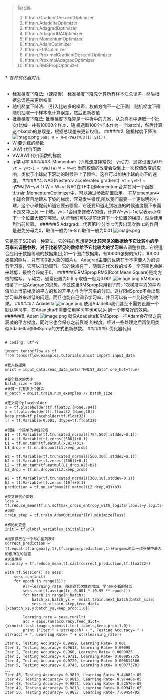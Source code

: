 >优化器
>1. tf.train.GradientDescentOptimizer 
>2. tf.train.AdadeltaOptimizer 
>3. tf.train.AdagradOptimizer 
>4. tf.train.AdagradDAOptimizer 
>5. tf.train.MomentumOptimizer 
>6. tf.train.AdamOptimizer 
>7. tf.train.FtrlOptimizer 
>8. tf.train.ProximalGradientDescentOptimizer 
>9. tf.train.ProximalAdagradOptimizer 
>10. tf.train.RMSPropOptimizer

###### 1. 各种优化器对比
- 标准梯度下降法:（速度慢）
标准梯度下降先计算所有样本汇总误差，然后根据总误差来更新权值
- 随机梯度下降法: （引入比较多的噪声，权值方向不一定正确）
随机梯度下降随机抽取一个样本来计算误差，然后更新权值
- 批量梯度下降法:
批量梯度下降算是一种折中的方案，从总样本中选取一个批次(比如一共有10000个样本，随 机选取100个样本作为一个batch)，然后计算这个batch的总误差，根据总误差来更新权值。
######2.  随机梯度下降法
![image.png](https://upload-images.jianshu.io/upload_images/6634703-5d5f84a68b120323.png?imageMogr2/auto-orient/strip%7CimageView2/2/w/1240)
`SGD: W = W−η⋅∇WJ(W;x(i);y(i))`
- W:要训练的参数 
- J(W):代价函数 
- ∇WJ(W):代价函数的梯度 
- η:学习率
######3. Momentum（训练速度非常快）
γ:动力，通常设置为0.9
`vt = γvt-1 + η∇WJ(W)`
`W = W−vt` 
当前权值的改变会受到上一次权值改变的影响，类似于小球向下滚动的时候带上了惯性。这样可以加快小球的向下的速度。
######4. NAG(Nesterov accelerated gradient):
vt = γvt-1 + η∇WJ(W−γvt 1) 
W = W−vt
NAG在TF中跟Momentum合并在同一个函数tf.train.MomentumOptimizer中，可以通过参数配置启用。 
在Momentun中小球会盲目地跟从下坡的梯度，容易发生错误,所以我们需要一个更聪明的小球，这个小球提前知道它要去哪里，它还要知道走到坡底的时候速度慢下来而不是又冲上另 一个坡。γvt−1会用来修改W的值，计算W−γvt−1可以表示小球下一个位置大概在哪里。从 而我们可以提前计算下一个位置的梯度，然后使用到当前位置。
######5 Adagrad:
i:代表第i个分类
t:代表出现次数
ε:的作用是避免分母为0，取值一般为1e-8
η:取值一般为0.01 
![image.png](https://upload-images.jianshu.io/upload_images/6634703-ea260037539a54da.png?imageMogr2/auto-orient/strip%7CimageView2/2/w/1240)

它是基于SGD的一种算法，它的核心思想是**对比较常见的数据给予它比较小的学习率去调整参数，对于比较罕见的数据给予它比较大的学习率**去调整参数。它很适合应用于数据稀疏的数据集(比如一个图片数据集，有10000张狗的照片，10000张猫的照片，只有100张大象的照片)。 Adagrad主要的优势在于不需要人为的调节学习率，它可以自动调节。它的缺点在于，随着迭代次数的增多，学习率也会越来越低，最终会趋向于0。
######6.RMSprop
RMS(Root Mean Square)是均方根的缩写。
 γ:动力，通常设置为0.9
η:取值一般为0.001
![image.png](https://upload-images.jianshu.io/upload_images/6634703-1a181dd7791cd3b3.png?imageMogr2/auto-orient/strip%7CimageView2/2/w/1240)
RMSprop借鉴了一些Adagrad的思想，不过这里RMSprop只用到了前t-1次梯度平方的平均值加上当前梯度的平方的和的开平方作为学习率的分母。这样RMSprop不会出现学习率越来越低的问题，而且也能自己调节学习率，并且可以有一个比较好的效果。
######7. Adadelta
![image.png](https://upload-images.jianshu.io/upload_images/6634703-6e37329f8d0c832e.png?imageMogr2/auto-orient/strip%7CimageView2/2/w/1240)
使用Adadelta我们甚至不需要设置一个默认学习率，在Adadelta不需要使用学习率也可以达 到一个非常好的效果。
######8. Adam
![image.png](https://upload-images.jianshu.io/upload_images/6634703-6fb95d7ddd37f09d.png?imageMogr2/auto-orient/strip%7CimageView2/2/w/1240)
就像Adadelta和RMSprop一样Adam会存储之前衰减的平方梯度，同时它也会保存之前衰减 的梯度。经过一些处理之后再使用类似Adadelta和RMSprop的方式更新参数。
######9. 优化器代码
```

# coding: utf-8

import tensorflow as tf
from tensorflow.examples.tutorials.mnist import input_data

#载入数据集
mnist = input_data.read_data_sets("MNIST_data",one_hot=True)

#每个批次的大小
batch_size = 100
#计算一共有多少个批次
n_batch = mnist.train.num_examples // batch_size

#定义两个placeholder
x = tf.placeholder(tf.float32,[None,784])
y = tf.placeholder(tf.float32,[None,10])
keep_prob=tf.placeholder(tf.float32)
lr = tf.Variable(0.001, dtype=tf.float32)

#创建一个简单的神经网络
W1 = tf.Variable(tf.truncated_normal([784,500],stddev=0.1))
b1 = tf.Variable(tf.zeros([500])+0.1)
L1 = tf.nn.tanh(tf.matmul(x,W1)+b1)
L1_drop = tf.nn.dropout(L1,keep_prob) 

W2 = tf.Variable(tf.truncated_normal([500,300],stddev=0.1))
b2 = tf.Variable(tf.zeros([300])+0.1)
L2 = tf.nn.tanh(tf.matmul(L1_drop,W2)+b2)
L2_drop = tf.nn.dropout(L2,keep_prob) 

W3 = tf.Variable(tf.truncated_normal([300,10],stddev=0.1))
b3 = tf.Variable(tf.zeros([10])+0.1)
prediction = tf.nn.softmax(tf.matmul(L2_drop,W3)+b3)

#交叉熵代价函数
loss = tf.reduce_mean(tf.nn.softmax_cross_entropy_with_logits(labels=y,logits=prediction))
#训练
train_step = tf.train.AdamOptimizer(lr).minimize(loss)

#初始化变量
init = tf.global_variables_initializer()

#结果存放在一个布尔型列表中
correct_prediction = tf.equal(tf.argmax(y,1),tf.argmax(prediction,1))#argmax返回一维张量中最大的值所在的位置
#求准确率
accuracy = tf.reduce_mean(tf.cast(correct_prediction,tf.float32))

with tf.Session() as sess:
    sess.run(init)
    for epoch in range(51):
        #lr=learning rate, 随着迭代次数的增加，学习率不断的降低
        sess.run(tf.assign(lr, 0.001 * (0.95 ** epoch)))
        for batch in range(n_batch):
            batch_xs,batch_ys =  mnist.train.next_batch(batch_size)
            sess.run(train_step,feed_dict={x:batch_xs,y:batch_ys,keep_prob:1.0})
        
        learning_rate = sess.run(lr)
        acc = sess.run(accuracy,feed_dict={x:mnist.test.images,y:mnist.test.labels,keep_prob:1.0})
        print ("Iter " + str(epoch) + ", Testing Accuracy= " + str(acc) + ", Learning Rate= " + str(learning_rate))

Iter 0, Testing Accuracy= 0.9499, Learning Rate= 0.001
Iter 1, Testing Accuracy= 0.9618, Learning Rate= 0.00095
Iter 2, Testing Accuracy= 0.966, Learning Rate= 0.0009025
Iter 3, Testing Accuracy= 0.9711, Learning Rate= 0.000857375
Iter 4, Testing Accuracy= 0.9729, Learning Rate= 0.000814506
Iter 5, Testing Accuracy= 0.9743, Learning Rate= 0.000773781
。。。
Iter 46, Testing Accuracy= 0.9819, Learning Rate= 9.44682e-05
Iter 47, Testing Accuracy= 0.9815, Learning Rate= 8.97448e-05
Iter 48, Testing Accuracy= 0.9821, Learning Rate= 8.52576e-05
Iter 49, Testing Accuracy= 0.9818, Learning Rate= 8.09947e-05
Iter 50, Testing Accuracy= 0.9827, Learning Rate= 7.6945e-05

```




